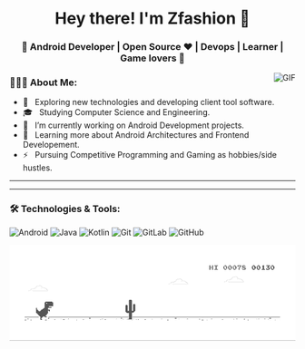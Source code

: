 <h1 align="center">Hey there! I'm Zfashion 🖖</h1>
<h3 align="center">🚀 Android Developer | Open Source ♥ | Devops | Learner | Game lovers 🚀</h3>

<img align="right" alt="GIF" src="https://raw.githubusercontent.com/haoruilee/haoruilee/master/pic/pusheencode.gif" />

### 👨🏻‍💻 About Me:

- 🤔 &nbsp; Exploring new technologies and developing client tool software.
- 🎓 &nbsp; Studying Computer Science and Engineering.
- 💼 &nbsp; I’m currently working on Android Development projects.
- 🌱 &nbsp; Learning more about Android Architectures and Frontend Developement.
- ⚡ &nbsp; Pursuing Competitive Programming and Gaming as hobbies/side hustles.  
---
---
### 🛠 Technologies & Tools:

![Android](https://img.shields.io/badge/-Android-brightgreen?style=&logo=Android&logoColor=white)
![Java](https://img.shields.io/badge/-Java-blue?style=&logo=Java&logoColor=white)
![Kotlin](https://img.shields.io/badge/-kotlin-orange?style=&logo=kotlin)
![Git](https://img.shields.io/badge/-Git-F05032?style=&logo=git&logoColor=white)
![GitLab](https://img.shields.io/badge/-GitLab-FCA121?style=&logo=gitlab)
![GitHub](https://img.shields.io/badge/-GitHub-lightgrey?style=&logo=github&logoColor=white)

![Dino](https://raw.githubusercontent.com/sanket9006/sanket9006/master/dino.gif)
